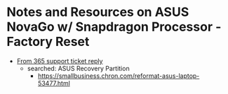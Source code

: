 # Notes and Resources on ASUS NovaGo w/ Snapdragon Processor - Factory Reset  

* [From 365 support ticket reply](https://www.makeuseof.com/tag/restore-windows-computer-factory-settings/)  
  - searched: ASUS Recovery Partition  
    - https://smallbusiness.chron.com/reformat-asus-laptop-53477.html  
